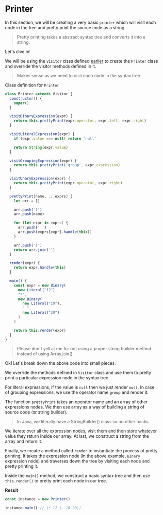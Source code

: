 # Printer

In this section, we will be creating a very basic `printer` which will visit each node in the tree and pretty print the source code as a string.

> Pretty printing takes a abstract syntax tree and converts it into a string.

Let's dive in!

We will be using the `Visitor` class defined [earlier]() to create the `Printer` class and override the visitor methods defined in it.

> Makes sense as we need to visit each node in the syntax tree.

Class definition for `Printer`

```js
class Printer extends Visitor {
  constructor() {
    super()
  }

  visitBinaryExpression(expr) {
    return this.prettyPrint(expr.operator, expr.left, expr.right)
  }

  visitLiteralExpression(expr) {
    if (expr.value === null) return 'null'

    return String(expr.value)
  }

  visitGroupingExpression(expr) {
    return this.prettyPrint('group', expr.expression)
  }

  visitUnaryExpression(expr) {
    return this.prettyPrint(expr.operator, expr.right)
  }

  prettyPrint(name, ...exprs) {
    let arr = []

    arr.push('(')
    arr.push(name)

    for (let expr in exprs) {
      arr.push(' ')
      arr.push(exprs[expr].handle(this))
    }

    arr.push(')')
    return arr.join('')
  }

  render(expr) {
    return expr.handle(this)
  }

  main() {
    const expr = new Binary(
      new Literal("12"),
      "*",
      new Binary(
        new Literal("10"),
        "-",
        new Literal("20")
      )
    )

    return this.render(expr)
  }
}
```

> Please don't yell at me for not using a proper string builder method instead of using Array.join().

Ok! Let's break down the above code into small pieces.

We override the methods defined in `Visitor` class and use them to pretty print a particular expression node in the syntax tree.

For literal expressions, if the value is `null` then we just render `null`. In case of grouping expressions, we use the operator name `group` and render it.

The function `prettyPrint` takes an operator name and an array of other expressions nodes. We then use array as a way of building a string of source code (or string builder).

> In Java, we literally have a StringBuilder() class so no other hacks.

We iterate over all the expression nodes, visit them and then store whatever value they return inside our array. At last, we construct a string from the array and return it.

Finally, we create a method called `render` to instantiate the process of pretty printing. It takes the expression node (in the above example, `Binary` expression node) and traverses down the tree by visiting each node and pretty printing it.

Inside the `main()` method, we construct a basic syntax tree and then use `this.render()` to pretty print each node in our tree.

**Result**

```js
const instance = new Printer()

instance.main() // (* 12 (- 10 20))

```
